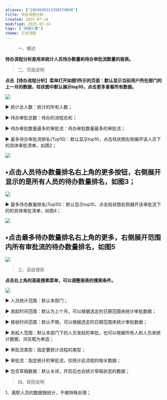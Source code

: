 ```yaml
---
aliases: ["1964630313398579060"]
title: 待办流程分析
created: 2025-07-14
modified: 2025-07-14
tags: ['流程引擎']
theme: 工作流程
---
```


> 一、概述

**待办流程分析是用来统计人员待办数量和待办审批流数量的报表。**

> 二、页面说明

**点击【待办流程分析】菜单打开如图1所示的页面：默认显示当前用户所在部门的上一月的数据，柱状图中默认展示top10，点击更多查看所有数据。**

![](https://myhelpdoc.oss-cn-heyuan.aliyuncs.com/mdimages/f93fb57179eeb9250f46b21eeb52f19e.jpg)

▶ 统计总人数：统计的所有人数；

▶ 待办审批总数：待办的流程总和；

▶ 待办审批数量最多的审批流：待办审批数量最多的审批流；

▶ 最多待办审批流排名(Top10)：默认显示top10，点击柱状图右侧展开该人员下的具体审批清单，如图2；

![](https://myhelpdoc.oss-cn-heyuan.aliyuncs.com/mdimages/5fd3153d6974697c5454dd8ecd2eaf18.jpg)

## •点击人员待办数量排名右上角的更多按钮，右侧展开显示的是所有人员的待办数量排名，如图3；

![](https://myhelpdoc.oss-cn-heyuan.aliyuncs.com/mdimages/1ba218e779e9688985b9423e5a8c736e.jpg)

▶ 最多待办数量排名(Top10)：默认显示top10，点击柱状图右侧展开该审批流下的的具体审批清单，如图4；

![](https://myhelpdoc.oss-cn-heyuan.aliyuncs.com/mdimages/80ee2d1d1943597400e564f27662ae50.jpg)

## •点击最多待办数量排名右上角的更多，右侧展开范围内所有审批流的待办数量排名，如图5

![](https://myhelpdoc.oss-cn-heyuan.aliyuncs.com/mdimages/659338feefcacdc9cd4267986f47ddbc.jpg)

> 三、高级搜索

**点击右上角的高级搜素菜单，可以调整报表的搜索条件。**

![](https://myhelpdoc.oss-cn-heyuan.aliyuncs.com/mdimages/a971a08317b9219c21bd1031496553fd.jpg)

▶ 人员统计范围：默认本部门；

▶ 发起时间范围：默认为上个月，可以根据选定的日期范围来统计审批数据；

▶ 接收时间范围：默认不限，可以根据选定的日期范围来统计审批数据；

▶ 发起人范围：默认本部门下的人员发起的审批，也可以根据所有人和人员来统计数据，浏览框为单选；

▶ 审批流类型：指定要统计流程的类型；

▶ 审批流：指定统计的审批流，仅统计此流程的相关数据；

▶ 包含草稿数据：默认关闭，开启后也会统计草稿状态的数据；

> 四、规则说明

1、离职人员的数据做统计，不做特殊处理；

